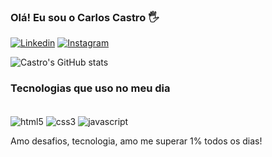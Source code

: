 
### Olá! Eu sou o Carlos Castro 🖐️

[![Linkedin](https://img.shields.io/badge/LinkedIn-0077B5?style=for-the-badge&logo=linkedin&logoColor=white)](https://www.linkedin.com/in/carlos-castro-06ab99271/)
[![Instagram](https://img.shields.io/badge/Instagram-E4405F?style=for-the-badge&logo=instagram&logoColor=white)](https://www.instagram.com/carlosixvi/)


![Castro's GitHub stats](https://github-readme-stats.vercel.app/api?username=devcastro1&show_icons=true&theme=dracula)

### Tecnologias que uso no meu dia


<div style='display: inline-block'><br>

<img align='center' alt='html5' src='https://img.shields.io/badge/HTML5-E34F26?style=for-the-badge&logo=html5&logoColor=white'/>
<img align='center' alt='css3' src='https://img.shields.io/badge/CSS3-1572B6?style=for-the-badge&logo=css3&logoColor=white'/>
<img align='center' alt='javascript' src='https://img.shields.io/badge/JavaScript-F7DF1E?style=for-the-badge&logo=javascript&logoColor=black'/>

</div><br/>


Amo desafios, tecnologia, amo me superar 1% todos os dias!
